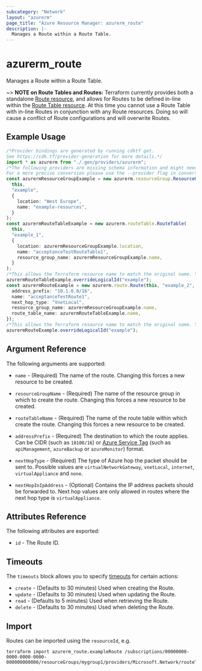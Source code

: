 ```yaml
---
subcategory: "Network"
layout: "azurerm"
page_title: "Azure Resource Manager: azurerm_route"
description: |-
  Manages a Route within a Route Table.
---
```


# azurerm\_route

Manages a Route within a Route Table.

\~> **NOTE on Route Tables and Routes:** Terraform currently
provides both a standalone [Route resource](route.html), and allows for Routes to be defined in-line within the [Route Table resource](route_table.html).
At this time you cannot use a Route Table with in-line Routes in conjunction with any Route resources. Doing so will cause a conflict of Route configurations and will overwrite Routes.

## Example Usage

```typescript
/*Provider bindings are generated by running cdktf get.
See https://cdk.tf/provider-generation for more details.*/
import * as azurerm from "./.gen/providers/azurerm";
/*The following providers are missing schema information and might need manual adjustments to synthesize correctly: azurerm.
For a more precise conversion please use the --provider flag in convert.*/
const azurermResourceGroupExample = new azurerm.resourceGroup.ResourceGroup(
  this,
  "example",
  {
    location: "West Europe",
    name: "example-resources",
  }
);
const azurermRouteTableExample = new azurerm.routeTable.RouteTable(
  this,
  "example_1",
  {
    location: azurermResourceGroupExample.location,
    name: "acceptanceTestRouteTable1",
    resource_group_name: azurermResourceGroupExample.name,
  }
);
/*This allows the Terraform resource name to match the original name. You can remove the call if you don't need them to match.*/
azurermRouteTableExample.overrideLogicalId("example");
const azurermRouteExample = new azurerm.route.Route(this, "example_2", {
  address_prefix: "10.1.0.0/16",
  name: "acceptanceTestRoute1",
  next_hop_type: "VnetLocal",
  resource_group_name: azurermResourceGroupExample.name,
  route_table_name: azurermRouteTableExample.name,
});
/*This allows the Terraform resource name to match the original name. You can remove the call if you don't need them to match.*/
azurermRouteExample.overrideLogicalId("example");

```

## Argument Reference

The following arguments are supported:

*   `name` - (Required) The name of the route. Changing this forces a new resource to be created.

*   `resourceGroupName` - (Required) The name of the resource group in which to create the route. Changing this forces a new resource to be created.

*   `routeTableName` - (Required) The name of the route table within which create the route. Changing this forces a new resource to be created.

*   `addressPrefix` - (Required) The destination to which the route applies. Can be CIDR (such as `10100/16`) or [Azure Service Tag](https://docs.microsoft.com/azure/virtual-network/service-tags-overview) (such as `apiManagement`, `azureBackup` or `azureMonitor`) format.

*   `nextHopType` - (Required) The type of Azure hop the packet should be sent to. Possible values are `virtualNetworkGateway`, `vnetLocal`, `internet`, `virtualAppliance` and `none`.

*   `nextHopInIpAddress` - (Optional) Contains the IP address packets should be forwarded to. Next hop values are only allowed in routes where the next hop type is `virtualAppliance`.

## Attributes Reference

The following attributes are exported:

* `id` - The Route ID.

## Timeouts

The `timeouts` block allows you to specify [timeouts](https://www.terraform.io/language/resources/syntax#operation-timeouts) for certain actions:

* `create` - (Defaults to 30 minutes) Used when creating the Route.
* `update` - (Defaults to 30 minutes) Used when updating the Route.
* `read` - (Defaults to 5 minutes) Used when retrieving the Route.
* `delete` - (Defaults to 30 minutes) Used when deleting the Route.

## Import

Routes can be imported using the `resourceId`, e.g.

```shell
terraform import azurerm_route.exampleRoute /subscriptions/00000000-0000-0000-0000-000000000000/resourceGroups/mygroup1/providers/Microsoft.Network/routeTables/mytable1/routes/myroute1
```
